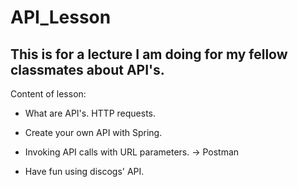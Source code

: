 # API_Lesson

## This is for a lecture I am doing for my fellow classmates about API's.

Content of lesson:

* What are API's. HTTP requests.

* Create your own API with Spring.

* Invoking API calls with URL parameters. -> Postman

* Have fun using discogs' API.